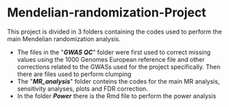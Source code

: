 # Mendelian-randomization-Project
This project is divided in 3 folders containing the codes used to perform the main Mendelian randomization analysis. 
- The files in the "***GWAS QC***" folder were first used to correct missing values using the 1000 Genomes European reference file and other corrections related to the GWASs used for the project specifically. Then there are files used to perform clumping
- The "***MR_analysis***" folder conteins the codes for the main MR analysis, sensitivity analyses, plots and FDR correction.
- In the folder ***Power*** there is the Rmd file to perform the power analysis
